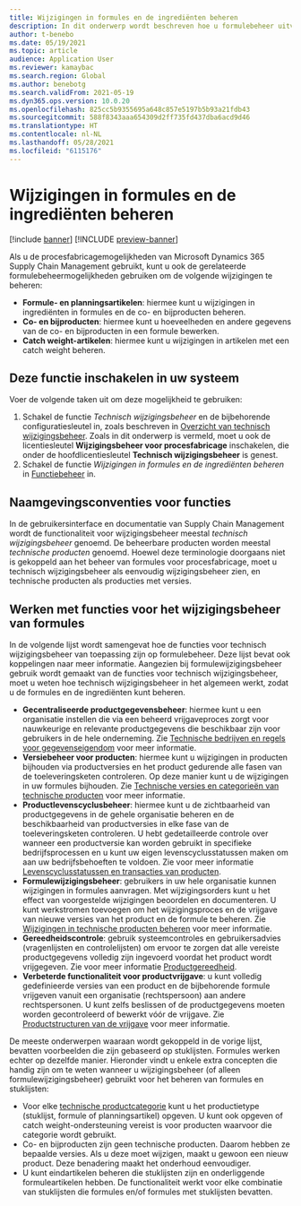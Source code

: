 ```yaml
---
title: Wijzigingen in formules en de ingrediënten beheren
description: In dit onderwerp wordt beschreven hoe u formulebeheer uitvoert en wijzigingen in de hoofdgegevens van de procesfabricage kunt beheren.
author: t-benebo
ms.date: 05/19/2021
ms.topic: article
audience: Application User
ms.reviewer: kamaybac
ms.search.region: Global
ms.author: benebotg
ms.search.validFrom: 2021-05-19
ms.dyn365.ops.version: 10.0.20
ms.openlocfilehash: 825cc5b9355695a648c857e5197b5b93a21fdb43
ms.sourcegitcommit: 588f8343aaa654309d2ff735fd437dba6acd9d46
ms.translationtype: HT
ms.contentlocale: nl-NL
ms.lasthandoff: 05/28/2021
ms.locfileid: "6115176"
---
```

# <a name="manage-changes-in-formulas-and-their-ingredients"></a>Wijzigingen in formules en de ingrediënten beheren

[!include [banner](../includes/banner.md)]
[!INCLUDE [preview-banner](../includes/preview-banner.md)]

Als u de procesfabricagemogelijkheden van Microsoft Dynamics 365 Supply Chain Management gebruikt, kunt u ook de gerelateerde formulebeheermogelijkheden gebruiken om de volgende wijzigingen te beheren:

- **Formule- en planningsartikelen**: hiermee kunt u wijzigingen in ingrediënten in formules en de co- en bijproducten beheren.
- **Co- en bijproducten**: hiermee kunt u hoeveelheden en andere gegevens van de co- en bijproducten in een formule bewerken.
- **Catch weight-artikelen**: hiermee kunt u wijzigingen in artikelen met een catch weight beheren.

## <a name="turn-on-this-feature-in-your-system"></a>Deze functie inschakelen in uw systeem

Voer de volgende taken uit om deze mogelijkheid te gebruiken:

1. Schakel de functie *Technisch wijzigingsbeheer* en de bijbehorende configuratiesleutel in, zoals beschreven in [Overzicht van technisch wijzigingsbeheer](product-engineering-overview.md). Zoals in dit onderwerp is vermeld, moet u ook de licentiesleutel **Wijzigingsbeheer voor procesfabricage** inschakelen, die onder de hoofdlicentiesleutel **Technisch wijzigingsbeheer** is genest.
1. Schakel de functie *Wijzigingen in formules en de ingrediënten beheren* in [Functiebeheer](../../fin-ops-core/fin-ops/get-started/feature-management/feature-management-overview.md) in.

## <a name="feature-naming-conventions"></a>Naamgevingsconventies voor functies

In de gebruikersinterface en documentatie van Supply Chain Management wordt de functionaliteit voor wijzigingsbeheer meestal *technisch wijzigingsbeheer* genoemd. De beheerbare producten worden meestal *technische producten* genoemd. Hoewel deze terminologie doorgaans niet is gekoppeld aan het beheer van formules voor procesfabricage, moet u technisch wijzigingsbeheer als eenvoudig wijzigingsbeheer zien, en technische producten als producties met versies.

## <a name="work-with-formula-change-management-features"></a>Werken met functies voor het wijzigingsbeheer van formules

In de volgende lijst wordt samengevat hoe de functies voor technisch wijzigingsbeheer van toepassing zijn op formulebeheer. Deze lijst bevat ook koppelingen naar meer informatie. Aangezien bij formulewijzigingsbeheer gebruik wordt gemaakt van de functies voor technisch wijzigingsbeheer, moet u weten hoe technisch wijzigingsbeheer in het algemeen werkt, zodat u de formules en de ingrediënten kunt beheren.

- **Gecentraliseerde productgegevensbeheer**: hiermee kunt u een organisatie instellen die via een beheerd vrijgaveproces zorgt voor nauwkeurige en relevante productgegevens die beschikbaar zijn voor gebruikers in de hele onderneming. Zie [Technische bedrijven en regels voor gegevenseigendom](engineering-org-data-ownership-rules.md) voor meer informatie.
- **Versiebeheer voor producten**: hiermee kunt u wijzigingen in producten bijhouden via productversies en het product gedurende alle fasen van de toeleveringsketen controleren. Op deze manier kunt u de wijzigingen in uw formules bijhouden. Zie [Technische versies en categorieën van technische producten](engineering-versions-product-category.md) voor meer informatie.
- **Productlevenscyclusbeheer**: hiermee kunt u de zichtbaarheid van productgegevens in de gehele organisatie beheren en de beschikbaarheid van productversies in elke fase van de toeleveringsketen controleren. U hebt gedetailleerde controle over wanneer een productversie kan worden gebruikt in specifieke bedrijfsprocessen en u kunt uw eigen levenscyclusstatussen maken om aan uw bedrijfsbehoeften te voldoen. Zie voor meer informatie [Levenscyclusstatussen en transacties van producten](product-lifecycle-state-transactions.md).
- **Formulewijzigingsbeheer**: gebruikers in uw hele organisatie kunnen wijzigingen in formules aanvragen. Met wijzigingsorders kunt u het effect van voorgestelde wijzigingen beoordelen en documenteren. U kunt werkstromen toevoegen om het wijzigingsproces en de vrijgave van nieuwe versies van het product en de formule te beheren. Zie [Wijzigingen in technische producten beheren](engineering-change-management.md) voor meer informatie.
- **Gereedheidscontrole**: gebruik systeemcontroles en gebruikersadvies (vragenlijsten en controlelijsten) om ervoor te zorgen dat alle vereiste productgegevens volledig zijn ingevoerd voordat het product wordt vrijgegeven. Zie voor meer informatie [Productgereedheid](product-readiness.md).
- **Verbeterde functionaliteit voor productvrijgave**: u kunt volledig gedefinieerde versies van een product en de bijbehorende formule vrijgeven vanuit een organisatie (rechtspersoon) aan andere rechtspersonen. U kunt zelfs beslissen of de productgegevens moeten worden gecontroleerd of bewerkt vóór de vrijgave. Zie [Productstructuren van de vrijgave](release-product-structure.md) voor meer informatie.

De meeste onderwerpen waaraan wordt gekoppeld in de vorige lijst, bevatten voorbeelden die zijn gebaseerd op stuklijsten. Formules werken echter op dezelfde manier. Hieronder vindt u enkele extra concepten die handig zijn om te weten wanneer u wijzigingsbeheer (of alleen formulewijzigingsbeheer) gebruikt voor het beheren van formules en stuklijsten:

- Voor elke [technische productcategorie](engineering-versions-product-category.md) kunt u het productietype (stuklijst, formule of planningsartikel) opgeven. U kunt ook opgeven of catch weight-ondersteuning vereist is voor producten waarvoor die categorie wordt gebruikt.
- Co- en bijproducten zijn geen technische producten. Daarom hebben ze bepaalde versies. Als u deze moet wijzigen, maakt u gewoon een nieuw product. Deze benadering maakt het onderhoud eenvoudiger.
- U kunt eindartikelen beheren die stuklijsten zijn en onderliggende formuleartikelen hebben. De functionaliteit werkt voor elke combinatie van stuklijsten die formules en/of formules met stuklijsten bevatten.

